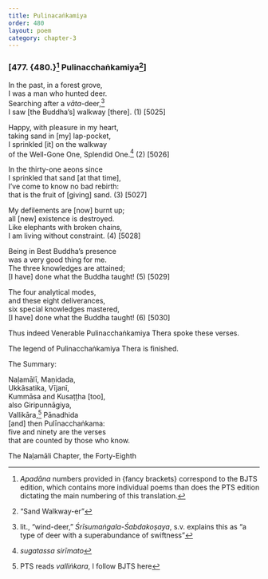 ```yaml
---
title: Pulinacaṅkamiya
order: 480
layout: poem
category: chapter-3
---
```


### \[477. {480.}[^1] Pulina<span class="diacritics" data-state="on">c</span><span class="no-diacritics" data-state="off">ch</span>aṅkamiya[^2]\]

In the past, in a forest grove,  
I was a man who hunted deer.  
Searching after a *vāta*-deer,[^3]  
I saw \[the Buddha’s\] walkway \[there\]. (1) \[5025\]

Happy, with pleasure in my heart,  
taking sand in \[my\] lap-pocket,  
I sprinkled \[it\] on the walkway  
of the Well-Gone One, Splendid One.[^4] (2) \[5026\]

In the thirty-one aeons since  
I sprinkled that sand \[at that time\],  
I’ve come to know no bad rebirth:  
that is the fruit of \[giving\] sand. (3) \[5027\]

My defilements are \[now\] burnt up;  
all \[new\] existence is destroyed.  
Like elephants with broken chains,  
I am living without constraint. (4) \[5028\]

Being in Best Buddha’s presence  
was a very good thing for me.  
The three knowledges are attained;  
\[I have\] done what the Buddha taught! (5) \[5029\]

The four analytical modes,  
and these eight deliverances,  
six special knowledges mastered,  
\[I have\] done what the Buddha taught! (6) \[5030\]

Thus indeed Venerable Pulina<span class="diacritics" data-state="on">c</span><span class="no-diacritics" data-state="off">ch</span>aṅkamiya Thera spoke these verses.

The legend of Pulina<span class="diacritics" data-state="on">c</span><span class="no-diacritics" data-state="off">ch</span>aṅkamiya Thera is finished.

The Summary:

Naḷamālī, Maṇidada,  
Ukkāsatika, Vījanī,  
Kummāsa and Kusaṭṭha \[too\],  
also Giripunnāgiya,  
Vallikāra,[^5] Pānadhida  
\[and\] then Pulīna<span class="diacritics" data-state="on">c</span><span class="no-diacritics" data-state="off">ch</span>aṅkama:  
five and ninety are the verses  
that are counted by those who know.

The Naḷamāli Chapter, the Forty-Eighth

[^1]: *Apadāna* numbers provided in {fancy brackets} correspond to the BJTS edition, which contains more individual poems than does the PTS edition dictating the main numbering of this translation.

[^2]: “Sand Walkway-er”

[^3]: lit., “wind-deer,” *Śrīsumaṅgala-Śabdakoṣaya*, s.v. explains this as “a type of deer with a superabundance of swiftness”

[^4]: *sugatassa sirīmato*

[^5]: PTS reads *valliṅkara*, I follow BJTS here
